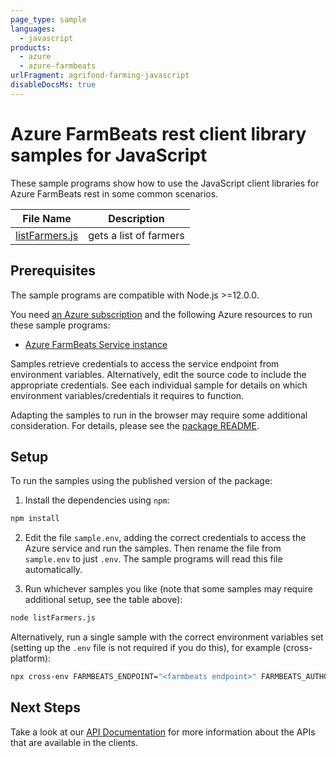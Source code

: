 ```yaml
---
page_type: sample
languages:
  - javascript
products:
  - azure
  - azure-farmbeats
urlFragment: agrifood-farming-javascript
disableDocsMs: true
---
```


# Azure FarmBeats rest client library samples for JavaScript

These sample programs show how to use the JavaScript client libraries for Azure FarmBeats rest in some common scenarios.

| **File Name**                 | **Description**        |
| ----------------------------- | ---------------------- |
| [listFarmers.js][listfarmers] | gets a list of farmers |

## Prerequisites

The sample programs are compatible with Node.js >=12.0.0.

You need [an Azure subscription][freesub] and the following Azure resources to run these sample programs:

- [Azure FarmBeats Service instance][createinstance_azurefarmbeatsserviceinstance]

Samples retrieve credentials to access the service endpoint from environment variables. Alternatively, edit the source code to include the appropriate credentials. See each individual sample for details on which environment variables/credentials it requires to function.

Adapting the samples to run in the browser may require some additional consideration. For details, please see the [package README][package].

## Setup

To run the samples using the published version of the package:

1. Install the dependencies using `npm`:

```bash
npm install
```

2. Edit the file `sample.env`, adding the correct credentials to access the Azure service and run the samples. Then rename the file from `sample.env` to just `.env`. The sample programs will read this file automatically.

3. Run whichever samples you like (note that some samples may require additional setup, see the table above):

```bash
node listFarmers.js
```

Alternatively, run a single sample with the correct environment variables set (setting up the `.env` file is not required if you do this), for example (cross-platform):

```bash
npx cross-env FARMBEATS_ENDPOINT="<farmbeats endpoint>" FARMBEATS_AUTHORITY="<farmbeats authority>" node listFarmers.js
```

## Next Steps

Take a look at our [API Documentation][apiref] for more information about the APIs that are available in the clients.

[listfarmers]: https://github.com/Azure/azure-sdk-for-js/blob/master/sdk/agrifood/agrifood-farming-rest/samples/v1/javascript/listFarmers.js
[apiref]: https://docs.microsoft.com/javascript/api/?term=farmbeats
[freesub]: https://azure.microsoft.com/free/
[createinstance_azurefarmbeatsserviceinstance]: https://docs.microsoft.com/azure/industry/agriculture/install-azure-farmbeats
[package]: https://github.com/Azure/azure-sdk-for-js/tree/master/sdk/agrifood/agrifood-farming-rest/README.md
